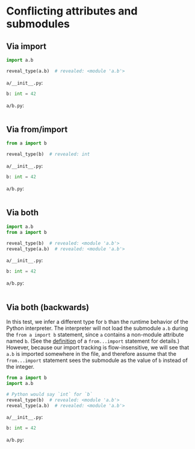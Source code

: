 # Conflicting attributes and submodules

## Via import

```py
import a.b

reveal_type(a.b)  # revealed: <module 'a.b'>
```

`a/__init__.py`:

```py
b: int = 42
```

`a/b.py`:

```py
```

## Via from/import

```py
from a import b

reveal_type(b)  # revealed: int
```

`a/__init__.py`:

```py
b: int = 42
```

`a/b.py`:

```py
```

## Via both

```py
import a.b
from a import b

reveal_type(b)  # revealed: <module 'a.b'>
reveal_type(a.b)  # revealed: <module 'a.b'>
```

`a/__init__.py`:

```py
b: int = 42
```

`a/b.py`:

```py
```

## Via both (backwards)

In this test, we infer a different type for `b` than the runtime behavior of the Python interpreter.
The interpreter will not load the submodule `a.b` during the `from a import b` statement, since `a`
contains a non-module attribute named `b`. (See the [definition][from-import] of a `from...import`
statement for details.) However, because our import tracking is flow-insensitive, we will see that
`a.b` is imported somewhere in the file, and therefore assume that the `from...import` statement
sees the submodule as the value of `b` instead of the integer.

```py
from a import b
import a.b

# Python would say `int` for `b`
reveal_type(b)  # revealed: <module 'a.b'>
reveal_type(a.b)  # revealed: <module 'a.b'>
```

`a/__init__.py`:

```py
b: int = 42
```

`a/b.py`:

```py
```

[from-import]: https://docs.python.org/3/reference/simple_stmts.html#the-import-statement
